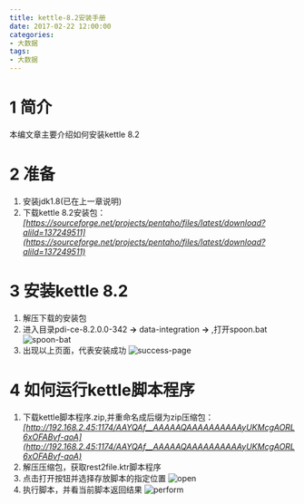 ```yaml
---
title: kettle-8.2安装手册
date: 2017-02-22 12:00:00
categories: 
- 大数据
tags:
- 大数据
---
```


# 1 简介
本编文章主要介绍如何安装kettle 8.2

# 2 准备
  1) 安装jdk1.8(已在上一章说明)
  2) 下载kettle 8.2安装包：*[https://sourceforge.net/projects/pentaho/files/latest/download?aliId=137249511](https://sourceforge.net/projects/pentaho/files/latest/download?aliId=137249511)*
# 3 安装kettle 8.2
  1) 解压下载的安装包
  2) 进入目录pdi-ce-8.2.0.0-342 **->** data-integration **->** ,打开spoon.bat
![spoon-bat](https://note.youdao.com/yws/public/resource/9ad28471772957ddecb1e977ed1a2ac0/xmlnote/756323DEC83E480591D11BCA91374CAA/11798)
  3) 出现以上页面，代表安装成功
![success-page](https://note.youdao.com/yws/public/resource/9ad28471772957ddecb1e977ed1a2ac0/xmlnote/91E0C60484FE4C479393623963B9E000/11800)

# 4 如何运行kettle脚本程序
  1) 下载kettle脚本程序.zip,并重命名成后缀为zip压缩包：*[http://192.168.2.45:1174/AAYQAf__AAAAAQAAAAAAAAAAyUKMcgAORL6xOFABvf-aoA](http://192.168.2.45:1174/AAYQAf__AAAAAQAAAAAAAAAAyUKMcgAORL6xOFABvf-aoA)*
  2) 解压压缩包，获取rest2file.ktr脚本程序
  3) 点击打开按钮并选择存放脚本的指定位置
![open](https://note.youdao.com/yws/public/resource/9ad28471772957ddecb1e977ed1a2ac0/xmlnote/EBB099C55A0546829ED332FA7A088B08/11802)
  4) 执行脚本，并看当前脚本返回结果
![perform](https://note.youdao.com/yws/public/resource/9ad28471772957ddecb1e977ed1a2ac0/xmlnote/EF8D1FB29DEE49DBA679A3C5F6C9610A/11804)
